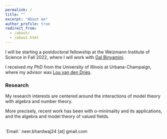 ```yaml
---
permalink: /
title: ""
excerpt: "About me"
author_profile: true
redirect_from: 
  - /about/
  - /about.html
---
```

I will be starting a postdoctoral fellowship  at the Weizmann Institute of Science in Fall 2022, where I will work with <a href="https://binyamini.wordpress.com/" target="_blank">Gal Binyamini</a>.

I received my PhD from the University of Illinois at Urbana-Champaign, where my advisor was <a href="https://math.illinois.edu/directory/profile/vddries" target="_blank">Lou van den Dries</a>. 
        


### Research

My research interests are centered around the interactions of model theory with algebra and number theory. 

More precisely, recent work has been with o-minimality and its applications, and the algebra and model theory of valued fields.

<br>
`Email:` neer.bhardwaj24 [at] gmail.com

<script type="text/javascript"
  src="https://www.maths.nottingham.ac.uk/plp/pmadw/LaTeXMathML.js">
 </script>





